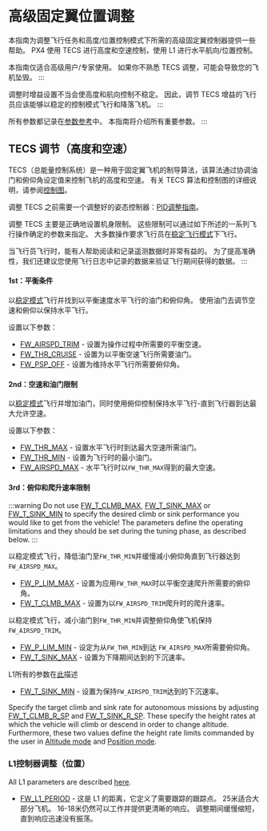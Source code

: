 # 高级固定翼位置调整

本指南为调整飞行任务和高度/位置控制模式下所需的高级固定翼控制器提供一些帮助。 PX4 使用 TECS 进行高度和空速控制，使用 L1 进行水平航向/位置控制。

本指南仅适合高级用户/专家使用。 如果你不熟悉 TECS 调整，可能会导致您的飞机坠毁。
:::

调整时增益设置不当会使高度和航向控制不稳定。 因此，调节 TECS 增益的飞行员应该能够以稳定的控制模式飞行和降落飞机。
:::

所有参数都记录在[参数参考](../advanced_config/parameter_reference.md#fw-tecs)中。 本指南将介绍所有重要参数。
:::

## TECS 调节（高度和空速）

TECS（总能量控制系统）是一种用于固定翼飞机的制导算法，该算法通过协调油门和俯仰角设定值来控制飞机的高度和空速。 有关 TECS 算法和控制图的详细说明，请参阅[控制图](../flight_stack/controller_diagrams.md)。

调整 TECS 之前需要一个调整好的姿态控制器：[PID调整指南](../config_fw/pid_tuning_guide_fixedwing.md)。

调整 TECS 主要是正确地设置机身限制。 这些限制可以通过如下所述的一系列飞行操作确定的参数来指定。 大多数操作要求飞行员在[稳定飞行模式](../flight_modes/stabilized_fw.md)下飞行。

当飞行员飞行时，能有人帮助阅读和记录遥测数据时非常有益的。 为了提高准确性，我们还建议您使用飞行日志中记录的数据来验证飞行期间获得的数据。
:::

#### 1st：平衡条件

以[稳定模式](../flight_modes/stabilized_fw.md)飞行并找到以平衡速度水平飞行的油门和俯仰角。 使用油门去调节空速和俯仰以保持水平飞行。

设置以下参数：
- [FW_AIRSPD_TRIM](../advanced_config/parameter_reference.md#FW_AIRSPD_TRIM) - 设置为操作过程中所需要的平衡空速。
- [FW_THR_CRUISE](../advanced_config/parameter_reference.md#FW_THR_CRUISE) - 设置为以平衡空速飞行所需要油门。
- [FW_PSP_OFF](../advanced_config/parameter_reference.md#FW_PSP_OFF) - 设置为维持水平飞行所需要俯仰角。

#### 2nd：空速和油门限制

以[稳定模式](../flight_modes/stabilized_fw.md)飞行并增加油门，同时使用俯仰控制保持水平飞行-直到飞行器到达最大允许空速。

设置以下参数：
- [FW_THR_MAX](../advanced_config/parameter_reference.md#FW_THR_MAX) - 设置水平飞行时到达最大空速所需油门。
- [FW_THR_MIN](../advanced_config/parameter_reference.md#FW_THR_MIN) - 设置为飞行时的最小油门。
- [FW_AIRSPD_MAX](../advanced_config/parameter_reference.md#FW_AIRSPD_MAX) - 水平飞行时以`FW_THR_MAX`得到的最大空速。

#### 3rd：俯仰和爬升速率限制

:::warning
Do not use [FW_T_CLMB_MAX](../advanced_config/parameter_reference.md#FW_T_CLMB_MAX), [FW_T_SINK_MAX](../advanced_config/parameter_reference.md#FW_T_SINK_MAX) or [FW_T_SINK_MIN](../advanced_config/parameter_reference.md#FW_T_SINK_MIN) to specify the desired climb or sink performance you would like to get from the vehicle! The parameters define the operating limitations and they should be set during the tuning phase, as described below.
:::

以稳定模式飞行，降低油门至`FW_THR_MIN`并缓慢减小俯仰角直到飞行器达到`FW_AIRSPD_MAX`。
- [FW_P_LIM_MAX](../advanced_config/parameter_reference.md#FW_P_LIM_MAX) - 设置为应用`FW_THR_MAX`时以平衡空速爬升所需要的俯仰角。
- [FW_T_CLMB_MAX](../advanced_config/parameter_reference.md#FW_T_CLMB_MAX) - 设置为以`FW_AIRSPD_TRIM`爬升时的爬升速率。

以稳定模式飞行，减小油门到`FW_THR_MIN`并调整俯仰角使飞机保持`FW_AIRSPD_TRIM`。
- [FW_P_LIM_MIN](../advanced_config/parameter_reference.md#FW_P_LIM_MIN) - 设定为从`FW_THR_MIN`到达 `FW_AIRSPD_MAX`所需要俯仰角。
- [FW_T_SINK_MAX](../advanced_config/parameter_reference.md#FW_T_SINK_MAX) - 设置为下降期间达到的下沉速率。

L1所有的参数在[此](../advanced_config/parameter_reference.md#fw-l1-control)描述
- [FW_T_SINK_MIN](../advanced_config/parameter_reference.md#FW_T_SINK_MIN) - 设置为保持`FW_AIRSPD_TRIM`达到的下沉速率。

Specify the target climb and sink rate for autonomous missions by adjusting [FW_T_CLMB_R_SP](../advanced_config/parameter_reference.md#FW_T_CLMB_R_SP) and [FW_T_SINK_R_SP](../advanced_config/parameter_reference.md#FW_T_SINK_R_SP). These specify the height rates at which the vehicle will climb or descend in order to change altitude. Furthermore, these two values define the height rate limits commanded by the user in [Altitude mode](../flight_modes/altitude_fw.md) and [Position mode](../flight_modes/position_fw.md).


### L1控制器调整（位置）

All L1 parameters are described [here](../advanced_config/parameter_reference.md#fw-l1-control).

- [FW_L1_PERIOD](../advanced_config/parameter_reference.md#FW_L1_PERIOD) - 这是 L1 的距离，它定义了需要跟踪的跟踪点。 25米适合大部分飞机。 16-18米仍然可以工作并提供更清晰的响应。 调整期间缓慢缩短，直到响应迅速没有振荡。
